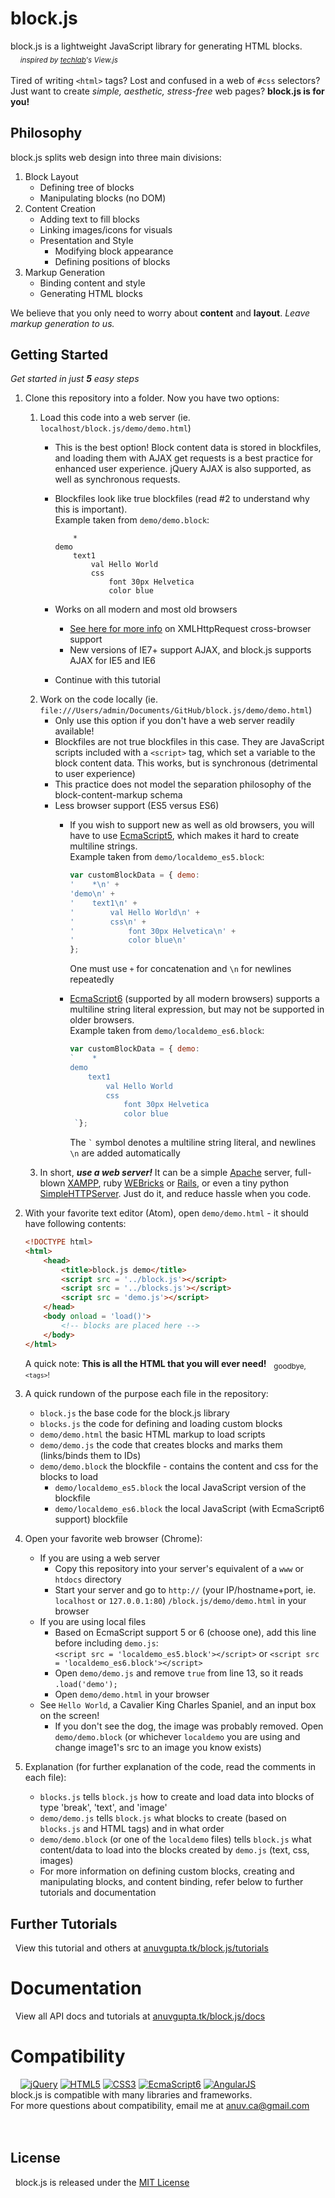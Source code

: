# block.js
block.js is a lightweight JavaScript library for generating HTML blocks.  
&nbsp;&nbsp;&nbsp;&nbsp;<sub>*inspired by [techlab](https://github.com/techlabeducation)'s View.js*</sub>  
&nbsp;  
Tired of writing `<html>` tags? Lost and confused in a web of `#css` selectors?  
Just want to create *simple, aesthetic, stress-free* web pages? **block.js is for you!**

## Philosophy
block.js splits web design into three main divisions:

1. Block Layout
    - Defining tree of blocks
    - Manipulating blocks (no DOM)
2. Content Creation  
    - Adding text to fill blocks  
    - Linking images/icons for visuals  
    - Presentation and Style
        - Modifying block appearance
        - Defining positions of blocks
3. Markup Generation
    - Binding content and style
    - Generating HTML blocks

We believe that you only need to worry about **content** and **layout**. *Leave markup generation to us.*
&nbsp;  

## Getting Started
*Get started in just* ***5*** *easy steps*  

1. Clone this repository into a folder. Now you have two options:
    1. Load this code into a web server (ie. `localhost/block.js/demo/demo.html`)
        - This is the best option! Block content data is stored in blockfiles, and loading them with AJAX get requests is a best practice for enhanced user experience. jQuery AJAX is also supported, as well as synchronous requests.
        - Blockfiles look like true blockfiles (read #2 to understand why this is important).  
          Example taken from `demo/demo.block`:

            ```
                *
            demo
                text1
                    val Hello World
                    css
                        font 30px Helvetica
                        color blue
            ```

        - Works on all modern and most old browsers
            - [See here for more info](http://caniuse.com/#feat=xhr2) on XMLHttpRequest cross-browser support
            - New versions of IE7+ support AJAX, and block.js supports AJAX for IE5 and IE6
        - Continue with this tutorial
    2. Work on the code locally (ie. `file:///Users/admin/Documents/GitHub/block.js/demo/demo.html`)
        - Only use this option if you don't have a web server readily available!
        - Blockfiles are not true blockfiles in this case. They are JavaScript scripts included with a `<script>` tag, which set a variable to the block content data. This works, but is synchronous (detrimental to user experience)
        - This practice does not model the separation philosophy of the block-content-markup schema
        - Less browser support (ES5 versus ES6)
            - If you wish to support new as well as old browsers, you will have to use [EcmaScript5](http://caniuse.com/#feat=es5), which makes it hard to create multiline strings.  
              Example taken from `demo/localdemo_es5.block`:

                 ```javascript
                var customBlockData = { demo:
                '    *\n' +
                'demo\n' +
                '    text1\n' +
                '        val Hello World\n' +
                '        css\n' +
                '            font 30px Helvetica\n' +
                '            color blue\n'
                 };
                ```

                One must use `+` for concatenation and `\n` for newlines repeatedly
            - [EcmaScript6](http://caniuse.com/#search=es6) (supported by all modern browsers) supports a multiline string literal expression, but may not be supported in older browsers.  
              Example taken from `demo/localdemo_es6.block`:

                ```javascript
                var customBlockData = { demo:
                `    *
                demo
                    text1
                        val Hello World
                        css
                            font 30px Helvetica
                            color blue
                 `};
                ```

                The ``` ` ``` symbol denotes a multiline string literal, and newlines `\n` are added automatically
            <!-- - This tutorial is for this using a web server. For a tutorial using local files, refer [here](http://anuvgupta.tk/block.js/tutorial/local). -->
    3. In short, ***use a web server!*** It can be a simple [Apache](https://httpd.apache.org/) server, full-blown [XAMPP](https://www.apachefriends.org/index.html), ruby [WEBricks](http://ruby-doc.org/stdlib-2.0.0/libdoc/webrick/rdoc/WEBrick.html) or [Rails](http://rubyonrails.org/), or even a tiny python [SimpleHTTPServer](https://docs.python.org/2/library/simplehttpserver.html). Just do it, and reduce hassle when you code.
2. With your favorite text editor (Atom), open `demo/demo.html` - it should have following contents:

    ```html
    <!DOCTYPE html>
    <html>
        <head>
            <title>block.js demo</title>
            <script src = '../block.js'></script>
            <script src = '../blocks.js'></script>
            <script src = 'demo.js'></script>
        </head>
        <body onload = 'load()'>
            <!-- blocks are placed here -->
        </body>
    </html>
    ```

    A quick note: **This is all the HTML that you will ever need!** &nbsp; <sub>goodbye, `<tags>`!</sub>
3. A quick rundown of the purpose each file in the repository:
    - `block.js` the base code for the block.js library
    - `blocks.js` the code for defining and loading custom blocks
    - `demo/demo.html` the basic HTML markup to load scripts
    - `demo/demo.js` the code that creates blocks and marks them (links/binds them to IDs)
    - `demo/demo.block` the blockfile - contains the content and css for the blocks to load
        - `demo/localdemo_es5.block` the local JavaScript version of the blockfile
        - `demo/localdemo_es6.block` the local JavaScript (with EcmaScript6 support) blockfile
4. Open your favorite web browser (Chrome):
    - If you are using a web server
        - Copy this repository into your server's equivalent of a `www` or `htdocs` directory
        - Start your server and go to `http://` (your IP/hostname+port, ie. `localhost` or `127.0.0.1:80`) `/block.js/demo/demo.html` in your browser
    - If you are using local files
        - Based on EcmaScript support 5 or 6 (choose one), add this line before including `demo.js`:  
          `<script src = 'localdemo_es5.block'></script>` or `<script src = 'localdemo_es6.block'></script>`
        - Open `demo/demo.js` and remove `true` from line 13, so it reads `.load('demo');`
        - Open `demo/demo.html` in your browser
    - See `Hello World`, a Cavalier King Charles Spaniel, and an input box on the screen!
        - If you don't see the dog, the image was probably removed. Open `demo/demo.block` (or whichever `localdemo` you are using and change image1's src to an image you know exists)
5. Explanation (for further explanation of the code, read the comments in each file):
    - `blocks.js` tells `block.js` how to create and load data into blocks of type 'break', 'text', and 'image'
    - `demo/demo.js` tells `block.js` what blocks to create (based on `blocks.js` and HTML tags) and in what order
    - `demo/demo.block` (or one of the `localdemo` files) tells `block.js` what content/data to load into the blocks created by `demo.js` (text, css, images)
    - For more information on defining custom blocks, creating and manipulating blocks, and content binding, refer below to further tutorials and documentation

## Further Tutorials
&nbsp;&nbsp;View this tutorial and others at [anuvgupta.tk/block.js/tutorials](http://anuvgupta.tk/block.js/tutorials)

# Documentation
&nbsp;&nbsp;View all API docs and tutorials at [anuvgupta.tk/block.js/docs](http://anuvgupta.tk/block.js/docs)

# Compatibility
&nbsp;&nbsp;&nbsp;&nbsp;[![jQuery](http://anuvgupta.tk/block.js/img/logo/75/jQueryB.png)](https://jquery.com/) [![HTML5](http://anuvgupta.tk/block.js/img/logo/75/html5.png)](https://developer.mozilla.org/en-US/docs/Web/Guide/HTML/HTML5) [![CSS3](http://anuvgupta.tk/block.js/img/logo/75/css3.png)](https://developer.mozilla.org/en-US/docs/Web/CSS/CSS3) [![EcmaScript6](http://anuvgupta.tk/block.js/img/logo/75/js5.png)](https://developer.mozilla.org/en-US/docs/Web/JavaScript/New_in_JavaScript/ECMAScript_6_support_in_Mozilla)
[![AngularJS](http://anuvgupta.tk/block.js/img/logo/75/angular.png)](https://angularjs.org/)  
block.js is compatible with many libraries and frameworks.  
For more questions about compatibility, email me at [anuv.ca@gmail.com](mailto:anuv.ca@gmail.com?Subject=Compatibility%20Issue)  
&nbsp;  
&nbsp;  
## License
&nbsp;&nbsp;block.js is released under the [MIT License](https://github.com/anuvgupta/block.js/blob/v2/LICENSE.md)

